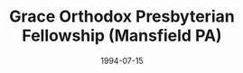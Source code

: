 ---
date: &id001 1994-07-15
end_date: null
location:
  address: null
  city: Mansfield
  state: PA
minister:
- end: 1989-01-01
  name: John W. Monger
  start: 1984-01-01
  type: Supply Pastor
- end: 1994-07-15
  name: John Kershner
  start: 1989-01-01
  type: Organizing Pastor
- end: 2013-12-31
  name: Joel Kershner
  start: 1994-07-15
  type: Pastor
ministers:
- John W. Monger
- John Kershner
- Joel Kershner
name: Grace Orthodox Presbyterian Fellowship
names:
- end: 1994-07-15
  name: Grace Chapel
  start: 1984-01-01
- end: 2013-12-31
  name: Grace Orthodox Presbyterian Fellowship
  start: 1994-07-15
origination_date: *id001
raw_data: "PA Mansfield\n\nGrace Chapel (1984\u2013July 15, 1994)\nGrace Orthodox\
  \ Presbyterian Fellowship  (July 15, 1994\u2013December 31, 2013)\nSupply: John\
  \ W. Monger, 1984\u201389\nOrg. Pastor:  John Kershner, 1989\u201394\nPastor: Joel\
  \ Kershner, 1994\u20132013"
received_from: null
states:
- PA
status:
  active: false
  end_date: 2013-12-31
  reason: null
  received_from: null
  withdrawal_to: null
title: Grace Orthodox Presbyterian Fellowship (Mansfield PA)
year_established:
- 1994

---